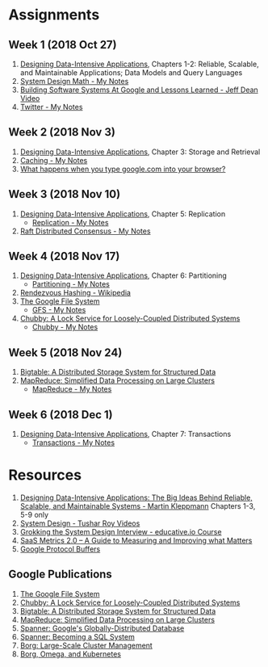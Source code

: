 # Assignments
## Week 1 (2018 Oct 27)
1. [Designing Data-Intensive Applications](https://www.amazon.com/Designing-Data-Intensive-Applications-Reliable-Maintainable/dp/1449373321), Chapters 1-2: Reliable, Scalable, and Maintainable Applications; Data Models and Query Languages
1. [System Design Math - My Notes](https://github.com/jguamie/system-design/blob/master/notes/math.md)
1. [Building Software Systems At Google and Lessons Learned - Jeff Dean Video](https://youtu.be/modXC5IWTJI)
1. [Twitter - My Notes](https://github.com/jguamie/system-design/blob/master/notes/twitter.md)
## Week 2 (2018 Nov 3)
1. [Designing Data-Intensive Applications](https://www.amazon.com/Designing-Data-Intensive-Applications-Reliable-Maintainable/dp/1449373321), Chapter 3: Storage and Retrieval
1. [Caching - My Notes](https://github.com/jguamie/system-design/blob/master/notes/caching.md)
1. [What happens when you type google.com into your browser?](https://github.com/alex/what-happens-when)
## Week 3 (2018 Nov 10)
1. [Designing Data-Intensive Applications](https://www.amazon.com/Designing-Data-Intensive-Applications-Reliable-Maintainable/dp/1449373321), Chapter 5: Replication
	* [Replication - My Notes](https://github.com/jguamie/system-design/blob/master/notes/replication.md)
1. [Raft Distributed Consensus - My Notes](https://github.com/jguamie/system-design/blob/master/notes/raft-distributed-consensus.md)
## Week 4 (2018 Nov 17)
1. [Designing Data-Intensive Applications](https://www.amazon.com/Designing-Data-Intensive-Applications-Reliable-Maintainable/dp/1449373321), Chapter 6: Partitioning
	* [Partitioning - My Notes](https://github.com/jguamie/system-design/blob/master/notes/partitioning.md)
1. [Rendezvous Hashing - Wikipedia](https://en.wikipedia.org/wiki/Rendezvous_hashing)
1. [The Google File System](https://ai.google/research/pubs/pub51)
	* [GFS - My Notes](https://github.com/jguamie/system-design/blob/master/notes/google-file-system.md)
1. [Chubby: A Lock Service for Loosely-Coupled Distributed Systems](https://ai.google/research/pubs/pub27897)
	* [Chubby - My Notes](https://github.com/jguamie/system-design/blob/master/notes/chubby-lock-service.md)
## Week 5 (2018 Nov 24)
1. [Bigtable: A Distributed Storage System for Structured Data](http://research.google.com/archive/bigtable.html)
1. [MapReduce: Simplified Data Processing on Large Clusters](http://research.google.com/archive/mapreduce.html)
	* [MapReduce - My Notes](https://github.com/jguamie/system-design/blob/master/notes/map-reduce.md)
## Week 6 (2018 Dec 1)
1. [Designing Data-Intensive Applications](https://www.amazon.com/Designing-Data-Intensive-Applications-Reliable-Maintainable/dp/1449373321), Chapter 7: Transactions
	* [Transactions - My Notes](https://github.com/jguamie/system-design/blob/master/notes/transactions.md)
# Resources
1. [Designing Data-Intensive Applications: The Big Ideas Behind Reliable, Scalable, and Maintainable Systems - Martin Kleppmann](https://www.amazon.com/Designing-Data-Intensive-Applications-Reliable-Maintainable/dp/1449373321) Chapters 1-3, 5-9 only
1. [System Design - Tushar Roy Videos](https://www.youtube.com/watch?v=UzLMhqg3_Wc&list=PLrmLmBdmIlps7GJJWW9I7N0P0rB0C3eY2)
1. [Grokking the System Design Interview - educative.io Course](https://www.educative.io/collection/5668639101419520/5649050225344512)
1. [SaaS Metrics 2.0 – A Guide to Measuring and Improving what Matters](https://www.forentrepreneurs.com/saas-metrics-2/)
1. [Google Protocol Buffers](https://developers.google.com/protocol-buffers/)
## Google Publications
1. [The Google File System](http://research.google.com/archive/gfs.html)
1. [Chubby: A Lock Service for Loosely-Coupled Distributed Systems](https://ai.google/research/pubs/pub27897)
1. [Bigtable: A Distributed Storage System for Structured Data](http://research.google.com/archive/bigtable.html)
1. [MapReduce: Simplified Data Processing on Large Clusters](http://research.google.com/archive/mapreduce.html)
1. [Spanner: Google's Globally-Distributed Database](https://ai.google/research/pubs/pub39966)
1. [Spanner: Becoming a SQL System](https://ai.google/research/pubs/pub46103)
1. [Borg: Large-Scale Cluster Management](https://ai.google/research/pubs/pub43438)
1. [Borg, Omega, and Kubernetes](https://ai.google/research/pubs/pub44843)
